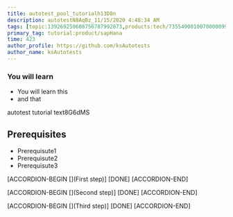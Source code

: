 ```yaml
---
title: autotest_pool_tutorialh13D8n
description: autotestN8AqBz_11/15/2020 4:48:34 AM
tags: [topic:139269250608756787992873,products:tech/73554900100700000996,tutorial:experience/advanced]
primary_tag: tutorial:product/sapHana
time: 423
author_profile: https://github.com/ksAutotests
author_name: ksAutotests
---
```

### You will learn
- You will learn this
- and that

autotest tutorial text8G6dMS

## Prerequisites
- Prerequisute1
- Prerequisute2
- Prerequisute3

[ACCORDION-BEGIN [](First step)]
[DONE]
[ACCORDION-END]

[ACCORDION-BEGIN [](Second step)]
[DONE]
[ACCORDION-END]

[ACCORDION-BEGIN [](Third step)]
[DONE]
[ACCORDION-END]

